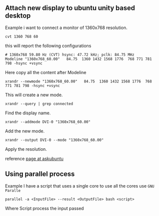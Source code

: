 ##  **Attach new display to ubuntu unity based desktop**  
Example i want to connect a monitor of 1360x768 resolution.

``` cvt 1360 768 60 ``` 

this will report the following configurations 

``` 
# 1360x768 59.80 Hz (CVT) hsync: 47.72 kHz; pclk: 84.75 MHz
Modeline "1360x768_60.00"   84.75  1360 1432 1568 1776  768 771 781 798 -hsync +vsync
 ```

Here copy all the content after Modeline 

```xrandr --newmode "1360x768_60.00"   84.75  1360 1432 1568 1776  768 771 781 798 -hsync +vsync```

This will create a new mode. 

```xrandr --query | grep connected```

Find the display name.

```xrandr --addmode DVI-0 "1360x768_60.00"```

Add the new mode.

```xrandr --output DVI-0 --mode "1360x768_60.00"```

Apply the resolution. 

reference [page at askubuntu](http://askubuntu.com/questions/189246/how-set-my-monitor-resolution)	 


## **Using parallel process**

Example I have a script that uses a single core to use all the cores use `GNU Paralle`

`parallel -a <InputFile> --result <OutputFile> bash <script>`

Where Script process the input passed
